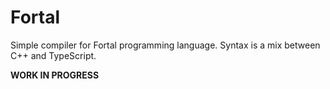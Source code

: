 # Fortal

Simple compiler for Fortal programming language.
Syntax is a mix between C++ and TypeScript.

**WORK IN PROGRESS**